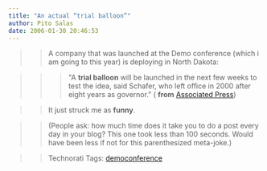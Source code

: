 ```yaml
---
title: "An actual “trial balloon”"
author: Pito Salas
date: 2006-01-30 20:46:53
---
```


>>

>> A company that was launched at the Demo conference (which i am going to
this year) is deploying in North Dakota:

>>

>>> "A **trial balloon** will be launched in the next few weeks to test the
idea, said Schafer, who left office in 2000 after eight years as governor." (
**from** [Associated
Press](<http://news.yahoo.com/s/ap/20060130/ap_on_hi_te/cellular_balloons>))

>>

>> It just struck me as **funny**.

>>

>> (People ask: how much time does it take you to do a post every day in your
blog? This one took less than 100 seconds. Would have been less if not for
this parenthesized meta-joke.)

>>

>> Technorati Tags:
[democonference](<http://www.technorati.com/tag/democonference>)



